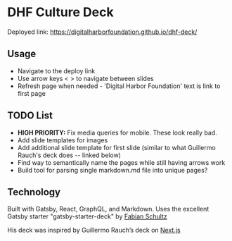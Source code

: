 # DHF Culture Deck

Deployed link: https://digitalharborfoundation.github.io/dhf-deck/

## Usage

* Navigate to the deploy link
* Use arrow keys < > to navigate between slides
* Refresh page when needed - 'Digital Harbor Foundation' text is link to first page

## TODO List

* **HIGH PRIORITY:** Fix media queries for mobile. These look really bad.
* Add slide templates for images
* Add additional slide template for first slide (similar to what Guillermo Rauch's deck does -- linked below)
* Find way to semantically name the pages while still having arrows work
* Build tool for parsing single markdown.md file into unique pages?

## Technology

Built with Gatsby, React, GraphQL, and Markdown. Uses the excellent Gatsby starter "gatsby-starter-deck" by [Fabian Schultz](https://twitter.com/fschultz_)

His deck was inspired by Guillermo Rauch’s deck on [Next.js](https://deck.now.sh/)
